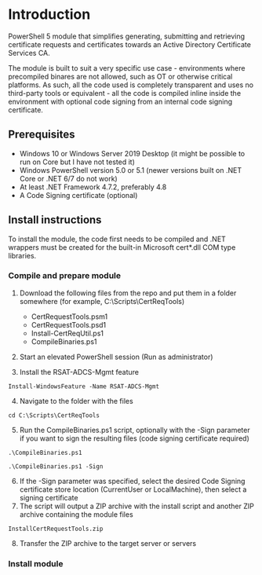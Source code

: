 # Introduction

PowerShell 5 module that simplifies generating, submitting and retrieving certificate requests and certificates towards an Active Directory Certificate Services CA.

The module is built to suit a very specific use case - environments where precompiled binares are not allowed, such as OT or otherwise critical platforms. As such, all the code used is completely transparent and uses no third-party tools or equivalent - all the code is compiled inline inside the environment with optional code signing from an internal code signing certificate.

## Prerequisites

* Windows 10 or Windows Server 2019 Desktop (it might be possible to run on Core but I have not tested it)
* Windows PowerShell version 5.0 or 5.1 (newer versions built on .NET Core or .NET 6/7 do not work)
* At least .NET Framework 4.7.2, preferably 4.8
* A Code Signing certificate (optional)

## Install instructions

To install the module, the code first needs to be compiled and .NET wrappers must be created for the built-in Microsoft cert*.dll COM type libraries.

### Compile and prepare module

1. Download the following files from the repo and put them in a folder somewhere (for example, C:\Scripts\CertReqTools)

   * CertRequestTools.psm1
   * CertRequestTools.psd1
   * Install-CertReqUtil.ps1
   * CompileBinaries.ps1

2. Start an elevated PowerShell session (Run as administrator) 

3. Install the RSAT-ADCS-Mgmt feature
```
Install-WindowsFeature -Name RSAT-ADCS-Mgmt
```
4. Navigate to the folder with the files
```
cd C:\Scripts\CertReqTools
```
5. Run the CompileBinaries.ps1 script, optionally with the -Sign parameter if you want to sign the resulting files (code signing certificate required)
```
.\CompileBinaries.ps1
```
```
.\CompileBinaries.ps1 -Sign
```
6. If the -Sign parameter was specified, select the desired Code Signing certificate store location (CurrentUser or LocalMachine), then select a signing certificate 
7. The script will output a ZIP archive with the install script and another ZIP archive containing the module files
```
InstallCertRequestTools.zip
```
8. Transfer the ZIP archive to the target server or servers

### Install module
